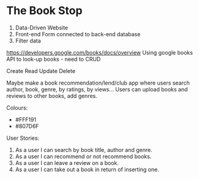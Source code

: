 # The Book Stop

1. Data-Driven Website
2. Front-end Form connected to back-end database
3. Filter data


https://developers.google.com/books/docs/overview
Using google books API to look-up books - need to CRUD

Create
Read
Update
Delete

Maybe make a book recommendation/lend/club app where users search author, book, genre, by ratings, by views…
Users can upload books and reviews to other books, add genres.


Colours:

- #FFF191
- #807D6F


User Stories:

1. As a user I can search by book title, author and genre.
2. As a user I can recommend or not recommend books.
3. As a user I can leave a review on a book.
4. As a user I can take out a book in return of inserting one.




